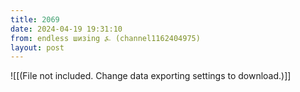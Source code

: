 ```yaml
---
title: 2069
date: 2024-04-19 19:31:10
from: endless шизing ⍼ (channel1162404975)
layout: post
---
```


![[(File not included. Change data exporting settings to download.)]]


